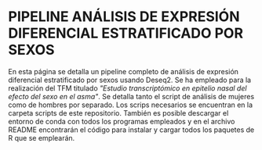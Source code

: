 # PIPELINE ANÁLISIS DE EXPRESIÓN DIFERENCIAL ESTRATIFICADO POR SEXOS
En esta página se detalla un pipeline completo de análisis de expresión diferencial estratificado por sexos usando Deseq2. Se ha empleado para la realización del TFM titulado *"Estudio transcriptómico en epitelio nasal del efecto del sexo en el asma"*. Se detalla tanto el script de análisis de mujeres como de hombres por separado.
Los scrips necesarios se encuentran en la carpeta scripts de este repositorio. También es posible descargar el entorno de conda con todos los programas empleados y en el archivo README encontrarán el código para instalar y cargar todos los paquetes de R que se emplearán.

